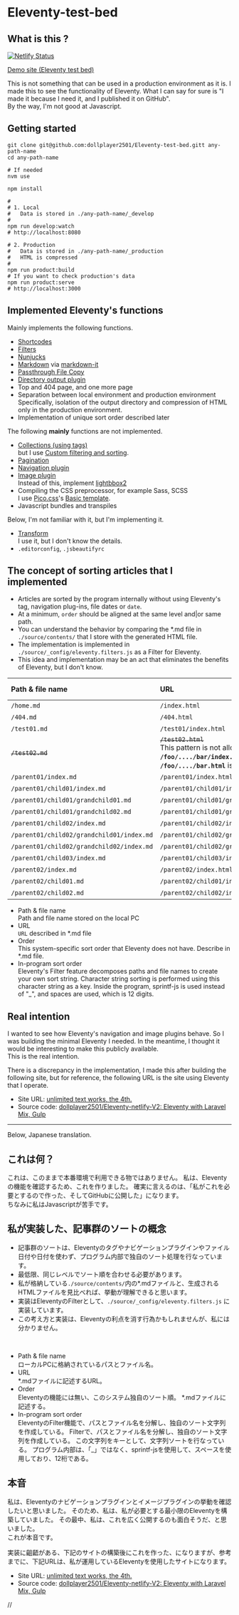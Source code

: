 # Eleventy-test-bed


## What is this ?

[![Netlify Status](https://api.netlify.com/api/v1/badges/f99d6c1e-032f-4a47-9913-f703cb725c03/deploy-status)](https://app.netlify.com/sites/eleventy-test-bed-dollplayer2501/deploys)


[Demo site (Eleventy test bed)](https://eleventy-test-bed-dollplayer2501.netlify.app/)


This is not something that can be used in a production environment as it is.
I made this to see the functionality of Eleventy.
What I can say for sure is "I made it because I need it, and I published it on GitHub".  
By the way, I'm not good at Javascript.


## Getting started

    git clone git@github.com:dollplayer2501/Eleventy-test-bed.gitt any-path-name
    cd any-path-name

    # If needed
    nvm use

    npm install

    #
    # 1. Local
    #   Data is stored in ./any-path-name/_develop
    #
    npm run develop:watch
    # http://localhost:8080

    # 2. Production
    #   Data is stored in ./any-path-name/_production
    #   HTML is compressed
    #
    npm run product:build
    # If you want to check production's data
    npm run product:serve
    # http://localhost:3000


## Implemented Eleventy's functions

Mainly implements the following functions.

- [Shortcodes](https://www.11ty.dev/docs/shortcodes/)
- [Filters](https://www.11ty.dev/docs/filters/)
- [Nunjucks](https://www.11ty.dev/docs/languages/nunjucks/)
- [Markdown](https://www.11ty.dev/docs/languages/markdown/) via [markdown-it](https://www.npmjs.com/package/markdown-it)
- [Passthrough File Copy](https://www.11ty.dev/docs/copy/)
- [Directory output plugin](https://www.11ty.dev/docs/plugins/directory-output/)
- Top and 404 page, and one more page
- Separation between local environment and production environment  
Specifically, isolation of the output directory and compression of HTML only in the production environment.
- Implementation of unique sort order described later

The following **mainly** functions are not implemented.

- [Collections (using tags)](https://www.11ty.dev/docs/collections/)  
but I use [Custom filtering and sorting](https://www.11ty.dev/docs/collections/#advanced-custom-filtering-and-sorting).
- [Pagination](https://www.11ty.dev/docs/pagination/)
- [Navigation plugin](https://www.11ty.dev/docs/plugins/navigation/)
- [Image plugin](https://www.11ty.dev/docs/plugins/image/)  
Instead of this, implement [lightbbox2](https://lokeshdhakar.com/projects/lightbox2/)
- Compiling the CSS preprocessor, for example Sass, SCSS  
I use [Pico.css](https://picocss.com/)'s [Basic template](https://picocss.com/examples/basic-template/).
- Javascript bundles and transpiles

Below, I'm not familiar with it, but I'm implementing it.

- [Transform](https://www.11ty.dev/docs/config/#transforms)  
I use it, but I don't know the details.
- `.editorconfig`, `.jsbeautifyrc`


## The concept of sorting articles that I implemented

- Articles are sorted by the program internally without using Eleventy's tag, navigation plug-ins, file dates or `date`.
- At a minimum, `order` should be aligned at the same level and|or same path.
- You can understand the behavior by comparing the *.md file in `./source/contents/` that I store with the generated HTML file.
- The implementation is implemented in `./source/_config/eleventy.filters.js` as a Filter for Eleventy.
- This idea and implementation may be an act that eliminates the benefits of Eleventy, but I don't know.

|Path & file name|URL|Order|In-program<br />sort order|
|:---|:---|---:|:---|
|`/home.md`|`/index.html`|50|`__50`|
|`/404.md`|`/404.html`|40|`__40`|
|`/test01.md`|`/test01/index.html`|11|`__11`|
|~~`/test02.md`~~|~~`/test02.html`~~<br />This pattern is not allowed.<br />**`/foo/..../bar/index.html`** is allowed.<br />**`/foo/..../bar.html`** is not allowed|~~12~~|~~`__12`~~|
|`/parent01/index.md`|`/parent01/index.html`|20|`__20`|
|`/parent01/child01/index.md`|`/parent01/child01/index.html`|1|`__20___1`|
|`/parent01/child01/grandchild01.md`|`/parent01/child01/grandchild01/index.html`|100|`__20___2_100`|
|`/parent01/child01/grandchild02.md`|`/parent01/child01/grandchild02/index.html`|200|`__20___2_200`|
|`/parent01/child02/index.md`|`/parent01/child02/index.html`|2|`__20___2`|
|`/parent01/child02/grandchild01/index.md`|`/parent01/child02/grandchild01/index.html`|1|`__20___2___1`|
|`/parent01/child02/grandchild02/index.md`|`/parent01/child02/grandchild02/index.html`|2|`__20___2___2`|
|`/parent01/child03/index.md`|`/parent01/child03/index.html`|3|`__20___3`|
|`/parent02/index.md`|`/parent02/index.html`|30|`__30`|
|`/parent02/child01.md`|`/parent02/child01/index.html`|1|`__30___1`|
|`/parent02/child02.md`|`/parent02/child02/index.html`|2|`__30___2`|

- Path & file name  
Path and file name stored on the local PC
- URL  
`URL` described in *.md file
- Order  
This system-specific sort order that Eleventy does not have. Describe in *.md file.
- In-program sort order  
Eleventy's Filter feature decomposes paths and file names to create your own sort string.
Character string sorting is performed using this character string as a key.
Inside the program, sprintf-js is used instead of "_", and spaces are used, which is 12 digits.


## Real intention

I wanted to see how Eleventy's navigation and image plugins behave. So I was building the minimal Eleventy I needed. In the meantime, I thought it would be interesting to make this publicly available.  
This is the real intention.

There is a discrepancy in the implementation, I made this after building the following site, but for reference, the following URL is the site using Eleventy that I operate.

- Site URL: [unlimited text works, the 4th.](https://dollplayer2501.netlify.app/)
- Source code: [dollplayer2501/Eleventy-netlify-V2: Eleventy with Laravel Mix, Gulp](https://github.com/dollplayer2501/Eleventy-netlify-V2)



- - -



Below, Japanese translation.


## これは何？

これは、このままで本番環境で利用できる物ではありません。
私は、Eleventyの機能を確認するため、これを作りました。
確実に言えるのは、「私がこれを必要とするので作った、そしてGitHubに公開した」になります。  
ちなみに私はJavascriptが苦手です。


## 私が実装した、記事群のソートの概念

- 記事群のソートは、Eleventyのタグやナビゲーションプラグインやファイル日付や日付を使わず、プログラム内部で独自のソート処理を行なっています。
- 最低限、同じレベルでソート順を合わせる必要があります。
- 私が格納している`./source/contents/`内の*.mdファイルと、生成されるHTMLファイルを見比べれば、挙動が理解できると思います。
- 実装はEleventyのFilterとして、`./source/_config/eleventy.filters.js` に実装しています。
- この考え方と実装は、Eleventyの利点を消す行為かもしれませんが、私には分かりません。

&nbsp;

- Path & file name  
ローカルPCに格納されているパスとファイル名。
- URL  
*.mdファイルに記述するURL。
- Order  
Eleventyの機能には無い、このシステム独自のソート順。
*.mdファイルに記述する。
- In-program sort order  
EleventyのFilter機能で、パスとファイル名を分解し、独自のソート文字列を作成している。
Filterで、パスとファイル名を分解し、独自のソート文字列を作成している。
この文字列をキーとして、文字列ソートを行なっている。
プログラム内部は、「_」ではなく、sprintf-jsを使用して、スペースを使用しており、12桁である。


## 本音

私は、Eleventyのナビゲーションプラグインとイメージプラグインの挙動を確認したいと思いました。
そのため、私は、私が必要とする最小限のEleventyを構築していました。
その最中、私は、これを広く公開するのも面白そうだ、と思いました。  
これが本音です。

実装に齟齬がある、下記のサイトの構築後にこれを作った、になりますが、参考までに、下記URLは、私が運用しているEleventyを使用したサイトになります。

- Site URL: [unlimited text works, the 4th.](https://dollplayer2501.netlify.app/)
- Source code: [dollplayer2501/Eleventy-netlify-V2: Eleventy with Laravel Mix, Gulp](https://github.com/dollplayer2501/Eleventy-netlify-V2)










//
